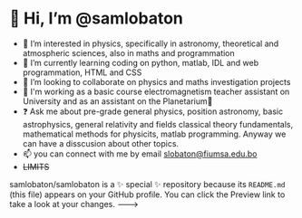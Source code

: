 #  👋 Hi, I’m @samlobaton 
- 👀 I’m interested in physics, specifically in astronomy, theoretical  and atmospheric sciences, also in maths and programmation
- 🌱 I’m currently learning coding on python, matlab, IDL and web programmation, HTML and CSS
- 💞️ I’m looking to collaborate on physics and maths investigation projects
- 🧲 I'm working as a basic course electromagnetism teacher assistant on University and as an assistant on the Planetarium🔭
- ❓ Ask me about pre-grade general physics, position astronomy, basic astrophysics, general relativity and fields classical theory fundamentals, mathematical methods for physicits, matlab programming. Anyway we can have a disscusion about other topics.
- 📫 you can connect with me by email [slobaton@fiumsa.edu.bo](https://mail.google.com/mail/u/0/#inbox)
- ~~LIMITS~~
 
samlobaton/samlobaton is a ✨ special ✨ repository because its `README.md` (this file) appears on your GitHub profile.
You can click the Preview link to take a look at your changes.
--->
